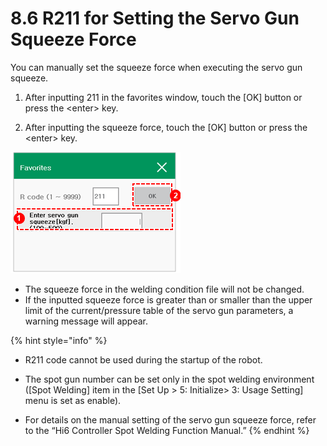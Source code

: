 # 8.6 R211 for Setting the Servo Gun Squeeze Force

You can manually set the squeeze force when executing the servo gun squeeze. 

1.	After inputting 211 in the favorites window, touch the \[OK\] button or press the &lt;enter&gt; key.

2.	After inputting the squeeze force, touch the \[OK\] button or press the &lt;enter&gt; key.

![](../.gitbook/assets/image%20%28525%29.png)



* The squeeze force in the welding condition file will not be changed.
* If the inputted squeeze force is greater than or smaller than the upper limit of the current/pressure table of the servo gun parameters, a warning message will appear.



{% hint style="info" %}
* R211 code cannot be used during the startup of the robot. 
* 
  The spot gun number can be set only in the spot welding environment \(\[Spot Welding\] item in the \[Set Up &gt; 5: Initialize&gt; 3: Usage Setting\] menu is set as enable\). 

* For details on the manual setting of the servo gun squeeze force, refer to the “Hi6 Controller Spot Welding Function Manual.”
{% endhint %}

